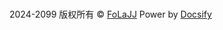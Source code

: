 <span id="sitetime"></span><br/>2024-2099  版权所有 © [FoLaJJ](https://FoLaJJ.github.io) Power by [Docsify](https://docsify.js.org/#/)